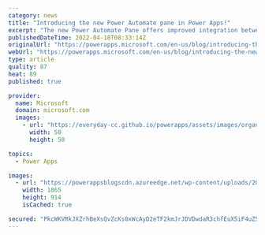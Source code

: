 ```yaml
---
category: news
title: "Introducing the new Power Automate pane in Power Apps!"
excerpt: "The new Power Automate Pane offers improved integration between Power Automate and Power Apps canvas apps. Create, edit, and refresh flows directly inline with the canvas app authoring experience. "
publishedDateTime: 2022-04-18T08:33:14Z
originalUrl: "https://powerapps.microsoft.com/en-us/blog/introducing-the-new-power-automate-pane-in-power-apps/"
webUrl: "https://powerapps.microsoft.com/en-us/blog/introducing-the-new-power-automate-pane-in-power-apps/"
type: article
quality: 87
heat: 89
published: true

provider:
  name: Microsoft
  domain: microsoft.com
  images:
    - url: "https://everyday-cc.github.io/powerapps/assets/images/organizations/microsoft.com-50x50.jpg"
      width: 50
      height: 50

topics:
  - Power Apps

images:
  - url: "https://powerappsblogscdn.azureedge.net/wp-content/uploads/2022/04/a-screen-capture-of-a-power-apps-canvas-app-in-edi.png"
    width: 1865
    height: 914
    isCached: true

secured: "PkcWKVRkJXZrhBeXsQvZcKs0xWcAyD2eTF2kmJrJDVDwdaR3chfEuX5iF4uZ5BsuO+bUzUW/d/pUxvFTfvAZFbhDeBXKbTGE6o6y1YMZ60xdKQCghJPYCi0gJCMugFZ+36zMtghjS3kotZDEuaOFzubVQEyBhOSIjjD/HW42i3H/odukhBfa0KUCBiBPL9rgcFvAE6l6gfwaZUyloPoDZHDouoME3Wc1YC+IaWNWUR0/ljQzEvzJzKPtrP5IlntjpI+EVr5LQatCcBg75LVEVnuhO5xEDryR+vYDPpFg3VOuppbKfvVxmejoqO5NzYPqu+Uh0jJ8S1VsnK6qvYqqomcSGTJ8PhgohxLXa4s0qek=;q9aU93zuehKJIWA0LEJ99g=="
---
```



